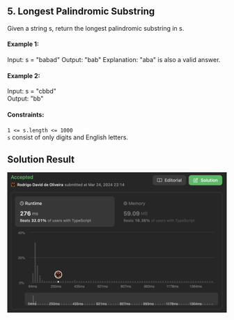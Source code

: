 ## 5. Longest Palindromic Substring
Given a string s, return the longest 
palindromic substring in s. 

#### Example 1:
Input: s = "babad"
Output: "bab"
Explanation: "aba" is also a valid answer.

#### Example 2:
Input: s = "cbbd"<br>
Output: "bb"
 

#### Constraints:
`1 <= s.length <= 1000`<br>
`s` consist of only digits and English letters.

## Solution Result
![Solution Result](image.png)